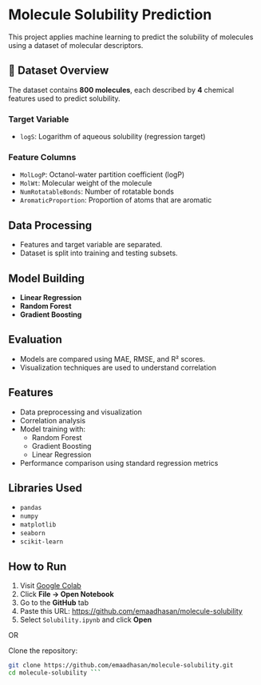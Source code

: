 # Molecule Solubility Prediction

This project applies machine learning to predict the solubility of molecules using a dataset of molecular descriptors. 

## 🧪 Dataset Overview

The dataset contains **800 molecules**, each described by **4** chemical features used to predict solubility.

### Target Variable
- `logS`: Logarithm of aqueous solubility (regression target)

### Feature Columns
- `MolLogP`: Octanol-water partition coefficient (logP)
- `MolWt`: Molecular weight of the molecule
- `NumRotatableBonds`: Number of rotatable bonds
- `AromaticProportion`: Proportion of atoms that are aromatic

## Data Processing
- Features and target variable are separated.
- Dataset is split into training and testing subsets.

## Model Building
- **Linear Regression**
- **Random Forest**
- **Gradient Boosting**

## Evaluation
- Models are compared using MAE, RMSE, and R² scores.
- Visualization techniques are used to understand correlation 

## Features
- Data preprocessing and visualization
- Correlation analysis
- Model training with:
  - Random Forest
  - Gradient Boosting
  - Linear Regression
- Performance comparison using standard regression metrics

## Libraries Used
- `pandas`
- `numpy`
- `matplotlib`
- `seaborn`
- `scikit-learn`

## How to Run

1. Visit [Google Colab](https://colab.research.google.com)
2. Click **File → Open Notebook**
3. Go to the **GitHub** tab
4. Paste this URL: https://github.com/emaadhasan/molecule-solubility
5. Select `Solubility.ipynb` and click **Open**

OR

Clone the repository:
  ```bash
  git clone https://github.com/emaadhasan/molecule-solubility.git
  cd molecule-solubility ```
